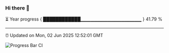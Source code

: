 ### Hi there 👋

⏳ Year progress { ████████████▁▁▁▁▁▁▁▁▁▁▁▁▁▁▁▁▁▁ } 41.79 %

---

⏰ Updated on Mon, 02 Jun 2025 12:52:01 GMT

![Progress Bar CI](https://github.com/ZhaoGui/ZhaoGui/workflows/Progress%20Bar%20CI/badge.svg)
